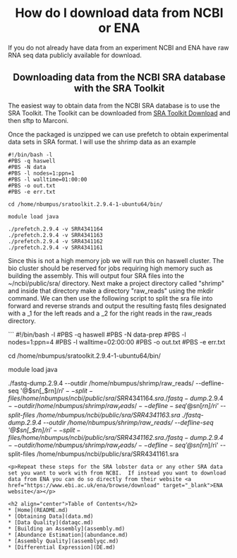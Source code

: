 <h1 align="center">How do I download data from NCBI or ENA</h1>

<p>If you do not already have data from an experiment NCBI and ENA have raw RNA seq data publicly available for download.</p>

<h2 align="center">Downloading data from the NCBI SRA database with the SRA Toolkit</h2>

<p>The easiest way to obtain data from the NCBI SRA database is to use the SRA Toolkit.  The Toolkit can be downloaded from <a href="https://trace.ncbi.nlm.nih.gov/Traces/sra/sra.cgi?view=software" target="_blank">SRA Toolkit Download</a> and then sftp to Marconi.</p>

<p>Once the packaged is unzipped we can use prefetch to obtain experimental data sets in SRA format.  I will use the shrimp data as an example</p>

```
#!/bin/bash -l
#PBS -q haswell
#PBS -N data
#PBS -l nodes=1:ppn=1
#PBS -l walltime=01:00:00
#PBS -o out.txt
#PBS -e err.txt

cd /home/nbumpus/sratoolkit.2.9.4-1-ubuntu64/bin/

module load java

./prefetch.2.9.4 -v SRR4341164
./prefetch.2.9.4 -v SRR4341163
./prefetch.2.9.4 -v SRR4341162
./prefetch.2.9.4 -v SRR4341161

```
<p>Since this is not a high memory job we will run this on haswell cluster.  The bio cluster should be reserved for jobs requiring high memory such as building the assembly.  This will output four SRA files into the ~/ncbi/public/sra/ directory. Next make a project directory called "shrimp" and inside that directory make a directory "raw_reads" using the mkdir command.  We can then use the following script to split the sra file into forward and reverse strands and output the resulting fastq files designated with a _1 for the left reads and a _2 for the right reads in the raw_reads directory.</p>
```
#!/bin/bash -l
#PBS -q haswell
#PBS -N data-prep
#PBS -l nodes=1:ppn=4
#PBS -l walltime=02:00:00
#PBS -o out.txt
#PBS -e err.txt

cd /home/nbumpus/sratoolkit.2.9.4-1-ubuntu64/bin/

module load java

./fastq-dump.2.9.4 --outdir /home/nbumpus/shrimp/raw_reads/ --defline-seq '@$sn[_$rn]/$ri' --split-files /home/nbumpus/ncbi/public/sra/SRR4341164.sra
./fastq-dump.2.9.4 --outdir /home/nbumpus/shrimp/raw_reads/ --defline-seq '@$sn[_$rn]/$ri' --split-files /home/nbumpus/ncbi/public/sra/SRR4341163.sra
./fastq-dump.2.9.4 --outdir /home/nbumpus/shrimp/raw_reads/ --defline-seq '@$sn[_$rn]/$ri' --split-files /home/nbumpus/ncbi/public/sra/SRR4341162.sra
./fastq-dump.2.9.4 --outdir /home/nbumpus/shrimp/raw_reads/ --defline-seq '@$sn[_$rn]/$ri' --split-files /home/nbumpus/ncbi/public/sra/SRR4341161.sra
```
<p>Repeat these steps for the SRA lobster data or any other SRA data set you want to work with from NCBI.  If instead you want to download data from ENA you can do so directly from their website <a href="https://www.ebi.ac.uk/ena/browse/download" target="_blank">ENA website</a></p>

<h2 align="center">Table of Contents</h2>
* [Home](README.md)
* [Obtaining Data](data.md)
* [Data Quality](dataqc.md)
* [Building an Assembly](assembly.md)
* [Abundance Estimation](abundance.md)
* [Assembly Quality](assemblyqc.md)
* [Differential Expression](DE.md)
